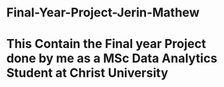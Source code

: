 # Final-Year-Project-Jerin-Mathew

# This Contain the Final year Project done by me as a MSc Data Analytics Student at Christ University
